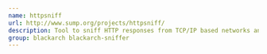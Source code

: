 ```yaml
---
name: httpsniff
url: http://www.sump.org/projects/httpsniff/
description: Tool to sniff HTTP responses from TCP/IP based networks and save contained files locally for later review.
group: blackarch blackarch-sniffer
---
```

